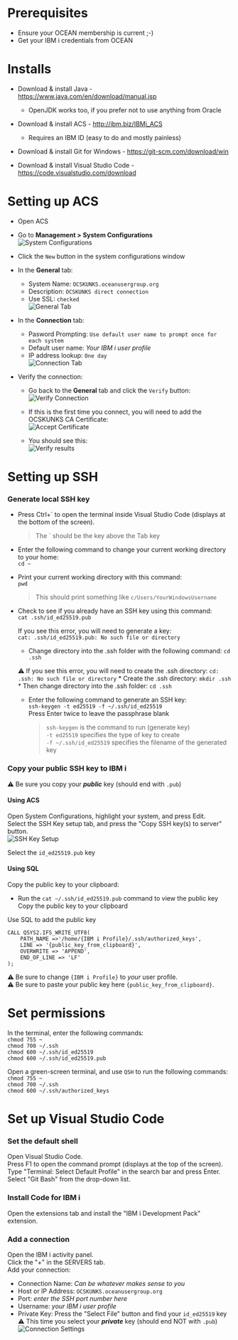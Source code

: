 # Prerequisites
* Ensure your OCEAN membership is current ;-)  
* Get your IBM i credentials from OCEAN


# Installs

* Download & install Java - https://www.java.com/en/download/manual.jsp  
    * OpenJDK works too, if you prefer not to use anything from Oracle

* Download & install ACS - http://ibm.biz/IBMi_ACS  
    * Requires an IBM ID (easy to do and mostly painless)

* Download & install Git for Windows - https://git-scm.com/download/win  

* Download & install Visual Studio Code - https://code.visualstudio.com/download  


# Setting up ACS
* Open ACS
* Go to **Management > System Configurations**  
    ![System Configurations](/images/system_configurations.png)  
* Click the `New` button in the system configurations window  
* In the **General** tab:  
    * System Name: `OCSKUNKS.oceanusergroup.org`  
    * Description: `OCSKUNKS direct connection`  
    * Use SSL: `checked`  
    ![General Tab](/images/general_tab.png)  

* In the **Connection** tab:  
    * Pasword Prompting: `Use default user name to prompt once for each system`  
    * Default user name: *Your IBM i user profile*  
    * IP address lookup: `One day`  
    ![Connection Tab](/images/connection_tab.png)  

* Verify the connection:   
    * Go back to the **General** tab and click the `Verify` button:   
    ![Verify Connection](/images/verify.png)  

    * If this is the first time you connect, you will need to add the OCSKUNKS CA Certificate:   
    ![Accept Certificate](/images/accept_certificate.png)  
 
    * You should see this:  
    ![Verify results](/images/results.png)  


# Setting up SSH  

### Generate local SSH key  
* Press Ctrl+\` to open the terminal inside Visual Studio Code (displays at the bottom of the screen).  
    > The \` should be the key above the Tab key  

* Enter the following command to change your current working directory to your home:  
    `cd ~`  

* Print your current working directory with this command:  
    `pwd`  
    > This should print something like `c/Users/YourWindowsUsername`  

* Check to see if you already have an SSH key using this command:  
    `cat .ssh/id_ed25519.pub`  


    If you see this error, you will need to generate a key:  
    `cat: .ssh/id_ed25519.pub: No such file or directory`  

    * Change directory into the .ssh folder with the following command:
    `cd .ssh`

    ⚠️ If you see this error, you will need to create the .ssh directory:
    `cd: .ssh: No such file or directory`
        * Create the .ssh directory:
        `mkdir .ssh`
        * Then change directory into the .ssh folder:
        `cd .ssh`
      
    * Enter the following command to generate an SSH key:  
    `ssh-keygen -t ed25519 -f ~/.ssh/id_ed25519`   
    Press Enter twice to leave the passphrase blank  

        > `ssh-keygen` is the command to run (generate key)  
        > `-t ed25519` specifies the type of key to create  
        > `-f ~/.ssh/id_ed25519` specifies the filename of the generated key  

### Copy your public SSH key to IBM i  
⚠️ Be sure you copy your ***public*** key (should end with `.pub`)  

#### Using ACS  
Open System Configurations, highlight your system, and press Edit.  
Select the SSH Key setup tab, and press the "Copy SSH key(s) to server" button.  
![SSH Key Setup](/images/ssh_key_setup.png)

Select the `id_ed25519.pub` key  

#### Using SQL  

Copy the public key to your clipboard:  
* Run the `cat ~/.ssh/id_ed25519.pub` command to view the public key  
Copy the public key to your clipboard  

Use SQL to add the public key

```
CALL QSYS2.IFS_WRITE_UTF8(
    PATH_NAME =>'/home/{IBM i Profile}/.ssh/authorized_keys',
    LINE => '{public_key_from_clipboard}',
    OVERWRITE => 'APPEND',
    END_OF_LINE => 'LF'
);
```
⚠️ Be sure to change `{IBM i Profile}` to *your* user profile.  
⚠️ Be sure to paste your public key here `{public_key_from_clipboard}`.  


# Set permissions 

In the terminal, enter the following commands:  
`chmod 755 ~`  
`chmod 700 ~/.ssh`  
`chmod 600 ~/.ssh/id_ed25519`  
`chmod 600 ~/.ssh/id_ed25519.pub`  


Open a green-screen terminal, and use `QSH` to run the following commands:  
`chmod 755 ~`  
`chmod 700 ~/.ssh`  
`chmod 600 ~/.ssh/authorized_keys`  


# Set up Visual Studio Code

### Set the default shell  
Open Visual Studio Code.  
Press F1 to open the command prompt (displays at the top of the screen).  
Type "Terminal: Select Default Profile" in the search bar and press Enter.  
Select "Git Bash" from the drop-down list.  

### Install Code for IBM i  
Open the extensions tab and install the "IBM i Development Pack" extension.  

### Add a connection 
Open the IBM i activity panel.  
Click the "+" in the SERVERS tab.  
Add your connection:  
* Connection Name: *Can be whatever makes sense to you*
* Host or IP Address: `OCSKUNKS.oceanusergroup.org`  
* Port: *enter the SSH port number here*  
* Username: *your IBM i user profile*  
* Private Key: Press the "Select File" button and find your `id_ed25519` key  
    ⚠️ This time you select your ***private*** key (should end NOT with `.pub`)  
![Connection Settings](/images/new_connection.png)  
